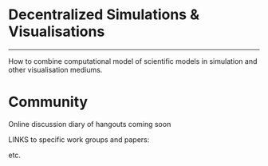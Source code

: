 # Decentralized Simulations & Visualisations
--------------------------------

How to combine computational model of scientific models in simulation and other visualisation mediums.

Community
=========

Online discussion diary of hangouts coming soon

LINKS to specific work groups and papers:



etc.
